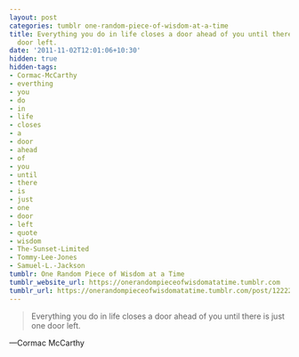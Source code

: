 ```yaml
---
layout: post
categories: tumblr one-random-piece-of-wisdom-at-a-time
title: Everything you do in life closes a door ahead of you until there is just one
  door left.
date: '2011-11-02T12:01:06+10:30'
hidden: true
hidden-tags:
- Cormac-McCarthy
- everthing
- you
- do
- in
- life
- closes
- a
- door
- ahead
- of
- you
- until
- there
- is
- just
- one
- door
- left
- quote
- wisdom
- The-Sunset-Limited
- Tommy-Lee-Jones
- Samuel-L.-Jackson
tumblr: One Random Piece of Wisdom at a Time
tumblr_website_url: https://onerandompieceofwisdomatatime.tumblr.com
tumblr_url: https://onerandompieceofwisdomatatime.tumblr.com/post/12222373647/everything-you-do-in-life-closes-a-door-ahead-of
---
```

> Everything you do in life closes a door ahead of you until there is just one door left.

—Cormac McCarthy
